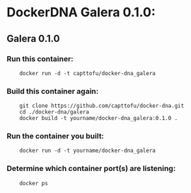 
# DockerDNA Galera 0.1.0:
## Galera 0.1.0

### Run this container:

        docker run -d -t capttofu/docker-dna_galera

### Build this container again:

        git clone https://github.com/capttofu/docker-dna.git
        cd ./docker-dna/galera
        docker build -t yourname/docker-dna_galera:0.1.0 .

### Run the container you built:

        docker run -d -t yourname/docker-dna_galera

### Determine which container port(s) are listening:

        docker ps
